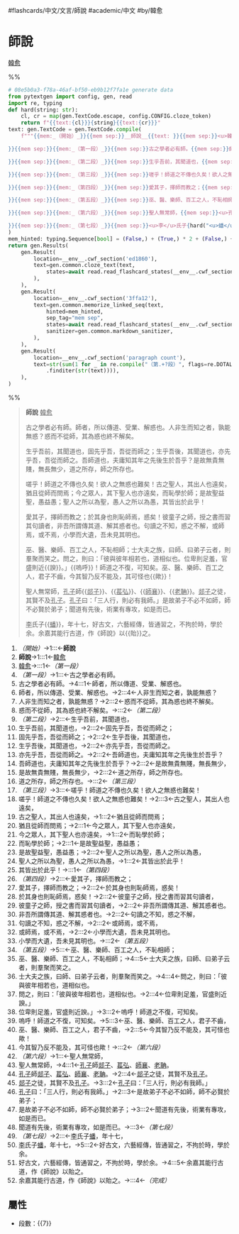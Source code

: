 #flashcards/中文/文言/師說 #academic/中文 #by/韓愈

# 師說
<u>韓愈</u>

%%
```Python
# 08e5b0a3-f78a-46af-bf50-eb9b12f7fa1e generate data
from pytextgen import config, gen, read
import re, typing
def hard(string: str):
	cl, cr = map(gen.TextCode.escape, config.CONFIG.cloze_token)
	return f"{{text:{cl}}}{string}{{text:{cr}}}"
text: gen.TextCode = gen.TextCode.compile(
	f"""{{mem:_（開始）_}}{{mem sep:}}__師說__{{text: }}{{mem sep:}}<u>韓愈</u>{{text:

}}{{mem sep:}}{{mem:_（第一段）_}}{{mem sep:}}古之學者必有師。{{mem sep:}}師者，所以傳道、受業、解惑也。{{mem sep:}}人非生而知之者，孰能無惑？{{mem sep:}}惑而不從師，其為惑也終不解矣。{{text:

}}{{mem sep:}}{{mem:_（第二段）_}}{{mem sep:}}生乎吾前，其聞道也，{{mem sep:}}固先乎吾，吾從而師之；{{mem sep:}}生乎吾後，其聞道也，{{mem sep:}}亦先乎吾，吾從而師之。{{mem sep:}}吾師道也，夫庸知其年之先後生於吾乎？{{mem sep:}}是故無貴無賤，無長無少，{{mem sep:}}道之所存，師之所存也。{{text:

}}{{mem sep:}}{{mem:_（第三段）_}}{{mem sep:}}嗟乎！師道之不傳也久矣！欲人之無惑也難矣！{{mem sep:}}古之聖人，其出人也遠矣，{{mem sep:}}猶且從師而問焉；{{mem sep:}}今之眾人，其下聖人也亦遠矣，{{mem sep:}}而恥學於師；{{mem sep:}}是故聖益聖，愚益愚；{{mem sep:}}聖人之所以為聖，愚人之所以為愚，{{mem sep:}}其皆出於此乎！{{text:

}}{{mem sep:}}{{mem:_（第四段）_}}{{mem sep:}}愛其子，擇師而教之；{{mem sep:}}於其身也則恥師焉，惑矣！{{mem sep:}}彼童子之師，授之書而習其句讀者，{{mem sep:}}非吾所謂傳其道、解其惑者也。{{mem sep:}}句讀之不知，惑之不解，{{mem sep:}}或師焉，或不焉，{{mem sep:}}小學而大遺，吾未見其明也。{{text:

}}{{mem sep:}}{{mem:_（第五段）_}}{{mem sep:}}巫、醫、樂師、百工之人，不恥相師；{{mem sep:}}士大夫之族，曰師、曰弟子云者，則羣聚而笑之。{{mem sep:}}問之，則曰：「彼與彼年相若也，道相似也。{{mem sep:}}位卑則足羞，官盛則近{hard("諛")}。」{{mem sep:}}{hard("嗚呼")}！師道之不復，可知矣。{{mem sep:}}巫、醫、樂師、百工之人，君子不齒，{{mem sep:}}今其智乃反不能及，其可怪也{hard("歟")}！{{text:

}}{{mem sep:}}{{mem:_（第六段）_}}{{mem sep:}}聖人無常師，{{mem sep:}}<u>孔子</u>師{hard("<u>郯子</u>")}、{hard("<u>萇弘</u>")}、{hard("<u>師襄</u>")}、{hard("<u>老聃</u>")}。{{mem sep:}}<u>郯子</u>之徒，其賢不及<u>孔子</u>。{{mem sep:}}<u>孔子</u>曰：「三人行，則必有我師。」{{mem sep:}}是故弟子不必不如師，師不必賢於弟子；{{mem sep:}}聞道有先後，術業有專攻，如是而已。{{text:

}}{{mem sep:}}{{mem:_（第七段）_}}{{mem sep:}}<u>李</u>氏子{hard("<u>蟠</u>")}，年十七，{{mem sep:}}好古文，六藝經傳，皆通習之，不拘於時，學於余。{{mem sep:}}余嘉其能行古道，作《師說》以{hard("貽")}之。{{mem sep:}}{{mem:_（完成）_}}"""
)
mem_hinted: typing.Sequence[bool] = (False,) + (True,) * 2 + (False,) + (True,) * 4 + (False,) + (True,) * 7 + (False,) + (True,) * 8 + (False,) + (True,) * 7 + (False,) + (True,) * 7 + (False,) + (True,) * 6 + (False,) + (True,) * 3 + (False,)
return gen.Results(
	gen.Result(
		location=__env__.cwf_section('ed1860'),
		text=gen.common.cloze_text(text,
			states=await read.read_flashcard_states(__env__.cwf_section("ed1860")),
		),
	),
	gen.Result(
		location=__env__.cwf_section('3ffa12'),
		text=gen.common.memorize_linked_seq(text,
			hinted=mem_hinted,
			sep_tag="mem sep",
			states=await read.read_flashcard_states(__env__.cwf_section('3ffa12')),
			sanitizer=gen.common.markdown_sanitizer,
		),
	),
	gen.Result(
		location=__env__.cwf_section('paragraph count'),
		text=str(sum(1 for _ in re.compile("（第.+?段）", flags=re.DOTALL)
			.finditer(str(text)))),
	),
)
```
%%

<!--08e5b0a3-f78a-46af-bf50-eb9b12f7fa1e generate section="ed1860"--><!-- The following content is generated at 2023-03-03T23:41:02.453157+08:00. Any edits will be overridden! -->

> __師說__ <u>韓愈</u>
>
> 古之學者必有師。師者，所以傳道、受業、解惑也。人非生而知之者，孰能無惑？惑而不從師，其為惑也終不解矣。
>
> 生乎吾前，其聞道也，固先乎吾，吾從而師之；生乎吾後，其聞道也，亦先乎吾，吾從而師之。吾師道也，夫庸知其年之先後生於吾乎？是故無貴無賤，無長無少，道之所存，師之所存也。
>
> 嗟乎！師道之不傳也久矣！欲人之無惑也難矣！古之聖人，其出人也遠矣，猶且從師而問焉；今之眾人，其下聖人也亦遠矣，而恥學於師；是故聖益聖，愚益愚；聖人之所以為聖，愚人之所以為愚，其皆出於此乎！
>
> 愛其子，擇師而教之；於其身也則恥師焉，惑矣！彼童子之師，授之書而習其句讀者，非吾所謂傳其道、解其惑者也。句讀之不知，惑之不解，或師焉，或不焉，小學而大遺，吾未見其明也。
>
> 巫、醫、樂師、百工之人，不恥相師；士大夫之族，曰師、曰弟子云者，則羣聚而笑之。問之，則曰：「彼與彼年相若也，道相似也。位卑則足羞，官盛則近{{諛}}。」{{嗚呼}}！師道之不復，可知矣。巫、醫、樂師、百工之人，君子不齒，今其智乃反不能及，其可怪也{{歟}}！
>
> 聖人無常師，<u>孔子</u>師{{<u>郯子</u>}}、{{<u>萇弘</u>}}、{{<u>師襄</u>}}、{{<u>老聃</u>}}。<u>郯子</u>之徒，其賢不及<u>孔子</u>。<u>孔子</u>曰：「三人行，則必有我師。」是故弟子不必不如師，師不必賢於弟子；聞道有先後，術業有專攻，如是而已。
>
> <u>李</u>氏子{{<u>蟠</u>}}，年十七，好古文，六藝經傳，皆通習之，不拘於時，學於余。余嘉其能行古道，作《師說》以{{貽}}之。

<!--/08e5b0a3-f78a-46af-bf50-eb9b12f7fa1e-->

<!--08e5b0a3-f78a-46af-bf50-eb9b12f7fa1e generate section="3ffa12"--><!-- The following content is generated at 2022-11-05T00:24:58.970871+08:00. Any edits will be overridden! -->

1. _（開始）_→1:::←__師說__ <!--SR:!2023-08-03,208,290!2023-09-12,242,310-->
2. __師說__→1:::1←<u>韓愈</u> <!--SR:!2023-07-23,168,250!2023-11-27,278,270-->
3. <u>韓愈</u>→:::1←_（第一段）_ <!--SR:!2023-04-12,124,290!2023-03-31,91,230-->
4. _（第一段）_→1:::←古之學者必有師。 <!--SR:!2023-07-30,174,250!2023-05-06,143,290-->
5. 古之學者必有師。→4:::1←師者，所以傳道、受業、解惑也。 <!--SR:!2023-06-20,145,250!2023-08-01,183,270-->
6. 師者，所以傳道、受業、解惑也。→2:::4←人非生而知之者，孰能無惑？ <!--SR:!2023-04-28,116,250!2023-09-05,195,250-->
7. 人非生而知之者，孰能無惑？→2:::2←惑而不從師，其為惑也終不解矣。 <!--SR:!2023-07-14,160,250!2023-03-23,86,230-->
8. 惑而不從師，其為惑也終不解矣。→:::2←_（第二段）_ <!--SR:!2023-03-14,93,270!2023-07-29,173,250-->
9. _（第二段）_→2:::←生乎吾前，其聞道也， <!--SR:!2023-03-27,90,230!2023-03-18,96,270-->
10. 生乎吾前，其聞道也，→2:::2←固先乎吾，吾從而師之； <!--SR:!2023-08-07,176,250!2023-09-07,197,250-->
11. 固先乎吾，吾從而師之；→2:::2←生乎吾後，其聞道也， <!--SR:!2023-08-09,178,250!2023-08-02,176,250-->
12. 生乎吾後，其聞道也，→2:::2←亦先乎吾，吾從而師之。 <!--SR:!2023-06-07,142,250!2023-07-24,169,250-->
13. 亦先乎吾，吾從而師之。→2:::2←吾師道也，夫庸知其年之先後生於吾乎？ <!--SR:!2023-06-15,113,210!2023-05-14,127,250-->
14. 吾師道也，夫庸知其年之先後生於吾乎？→2:::2←是故無貴無賤，無長無少， <!--SR:!2023-04-03,93,230!2023-04-03,94,230-->
15. 是故無貴無賤，無長無少，→2:::2←道之所存，師之所存也。 <!--SR:!2023-07-15,161,250!2023-08-12,181,250-->
16. 道之所存，師之所存也。→:::2←_（第三段）_ <!--SR:!2023-03-06,87,270!2023-04-11,81,230-->
17. _（第三段）_→3:::←嗟乎！師道之不傳也久矣！欲人之無惑也難矣！ <!--SR:!2023-03-18,24,130!2023-03-15,81,230-->
18. 嗟乎！師道之不傳也久矣！欲人之無惑也難矣！→2:::3←古之聖人，其出人也遠矣， <!--SR:!2023-04-24,113,250!2023-03-14,80,230-->
19. 古之聖人，其出人也遠矣，→1:::2←猶且從師而問焉； <!--SR:!2023-03-24,87,230!2023-07-17,163,250-->
20. 猶且從師而問焉；→2:::1←今之眾人，其下聖人也亦遠矣， <!--SR:!2023-03-11,80,230!2023-04-05,96,230-->
21. 今之眾人，其下聖人也亦遠矣，→1:::2←而恥學於師； <!--SR:!2023-03-10,79,230!2023-03-30,90,230-->
22. 而恥學於師；→2:::1←是故聖益聖，愚益愚； <!--SR:!2023-04-06,86,210!2023-03-29,89,230-->
23. 是故聖益聖，愚益愚；→2:::2←聖人之所以為聖，愚人之所以為愚， <!--SR:!2023-07-20,168,250!2023-03-08,95,270-->
24. 聖人之所以為聖，愚人之所以為愚，→1:::2←其皆出於此乎！ <!--SR:!2023-06-12,139,250!2023-09-09,199,250-->
25. 其皆出於此乎！→:::1←_（第四段）_ <!--SR:!2023-04-04,95,230!2023-04-07,86,210-->
26. _（第四段）_→2:::←愛其子，擇師而教之； <!--SR:!2023-04-29,88,210!2023-08-08,177,250-->
27. 愛其子，擇師而教之；→2:::2←於其身也則恥師焉，惑矣！ <!--SR:!2023-03-28,80,210!2023-05-10,123,250-->
28. 於其身也則恥師焉，惑矣！→2:::2←彼童子之師，授之書而習其句讀者， <!--SR:!2023-06-22,138,230!2023-05-17,130,250-->
29. 彼童子之師，授之書而習其句讀者，→2:::2←非吾所謂傳其道、解其惑者也。 <!--SR:!2023-09-11,201,250!2023-03-28,91,230-->
30. 非吾所謂傳其道、解其惑者也。→2:::2←句讀之不知，惑之不解， <!--SR:!2023-03-30,90,230!2023-04-21,95,250-->
31. 句讀之不知，惑之不解，→2:::2←或師焉，或不焉， <!--SR:!2023-04-25,113,250!2023-03-20,36,230-->
32. 或師焉，或不焉，→2:::2←小學而大遺，吾未見其明也。 <!--SR:!2023-05-25,133,250!2023-08-10,189,270-->
33. 小學而大遺，吾未見其明也。→:::2←_（第五段）_ <!--SR:!2023-03-20,86,230!2023-04-12,67,230-->
34. _（第五段）_→5:::←巫、醫、樂師、百工之人，不恥相師； <!--SR:!2023-09-10,200,250!2023-04-12,124,290-->
35. 巫、醫、樂師、百工之人，不恥相師；→4:::5←士大夫之族，曰師、曰弟子云者，則羣聚而笑之。 <!--SR:!2023-03-07,76,230!2023-04-22,59,230-->
36. 士大夫之族，曰師、曰弟子云者，則羣聚而笑之。→4:::4←問之，則曰：「彼與彼年相若也，道相似也。 <!--SR:!2023-03-19,24,190!2023-03-12,80,230-->
37. 問之，則曰：「彼與彼年相若也，道相似也。→2:::4←位卑則足羞，官盛則近諛。」 <!--SR:!2023-04-04,94,230!2023-04-01,92,230-->
38. 位卑則足羞，官盛則近諛。」→3:::2←嗚呼！師道之不復，可知矣。 <!--SR:!2023-04-05,95,230!2023-09-06,196,250-->
39. 嗚呼！師道之不復，可知矣。→5:::3←巫、醫、樂師、百工之人，君子不齒， <!--SR:!2023-07-09,158,250!2023-05-09,101,210-->
40. 巫、醫、樂師、百工之人，君子不齒，→2:::5←今其智乃反不能及，其可怪也歟！ <!--SR:!2023-04-08,91,230!2023-06-11,140,250-->
41. 今其智乃反不能及，其可怪也歟！→:::2←_（第六段）_ <!--SR:!2023-03-22,99,270!2023-03-19,85,230-->
42. _（第六段）_→1:::←聖人無常師， <!--SR:!2023-05-16,114,230!2023-03-05,88,270-->
43. 聖人無常師，→4:::1←<u>孔子</u>師<u>郯子</u>、<u>萇弘</u>、<u>師襄</u>、<u>老聃</u>。 <!--SR:!2023-03-18,52,190!2023-09-04,194,250-->
44. <u>孔子</u>師<u>郯子</u>、<u>萇弘</u>、<u>師襄</u>、<u>老聃</u>。→2:::4←<u>郯子</u>之徒，其賢不及<u>孔子</u>。 <!--SR:!2023-03-22,87,230!2023-04-12,82,230-->
45. <u>郯子</u>之徒，其賢不及<u>孔子</u>。→3:::2←<u>孔子</u>曰：「三人行，則必有我師。」 <!--SR:!2023-04-07,44,250!2023-07-12,140,230-->
46. <u>孔子</u>曰：「三人行，則必有我師。」→2:::3←是故弟子不必不如師，師不必賢於弟子； <!--SR:!2023-04-19,93,210!2023-03-26,102,270-->
47. 是故弟子不必不如師，師不必賢於弟子；→3:::2←聞道有先後，術業有專攻，如是而已。 <!--SR:!2023-05-16,129,250!2023-03-09,46,230-->
48. 聞道有先後，術業有專攻，如是而已。→:::3←_（第七段）_ <!--SR:!2023-04-22,132,290!2023-05-12,96,210-->
49. _（第七段）_→2:::←<u>李</u>氏子<u>蟠</u>，年十七， <!--SR:!2023-07-05,143,230!2023-04-21,131,290-->
50. <u>李</u>氏子<u>蟠</u>，年十七，→5:::2←好古文，六藝經傳，皆通習之，不拘於時，學於余。 <!--SR:!2023-05-14,91,210!2023-08-11,180,250-->
51. 好古文，六藝經傳，皆通習之，不拘於時，學於余。→4:::5←余嘉其能行古道，作《師說》以貽之。 <!--SR:!2023-08-10,179,250!2023-08-13,182,250-->
52. 余嘉其能行古道，作《師說》以貽之。→:::4←_（完成）_ <!--SR:!2023-05-01,139,290!2023-09-08,198,250-->

<!--/08e5b0a3-f78a-46af-bf50-eb9b12f7fa1e-->

## 屬性

- 段數：{{<!--08e5b0a3-f78a-46af-bf50-eb9b12f7fa1e generate section="paragraph count"--><!-- The following content is generated at 2023-03-01T08:31:01.481583+08:00. Any edits will be overridden! -->7<!--/08e5b0a3-f78a-46af-bf50-eb9b12f7fa1e-->}}
